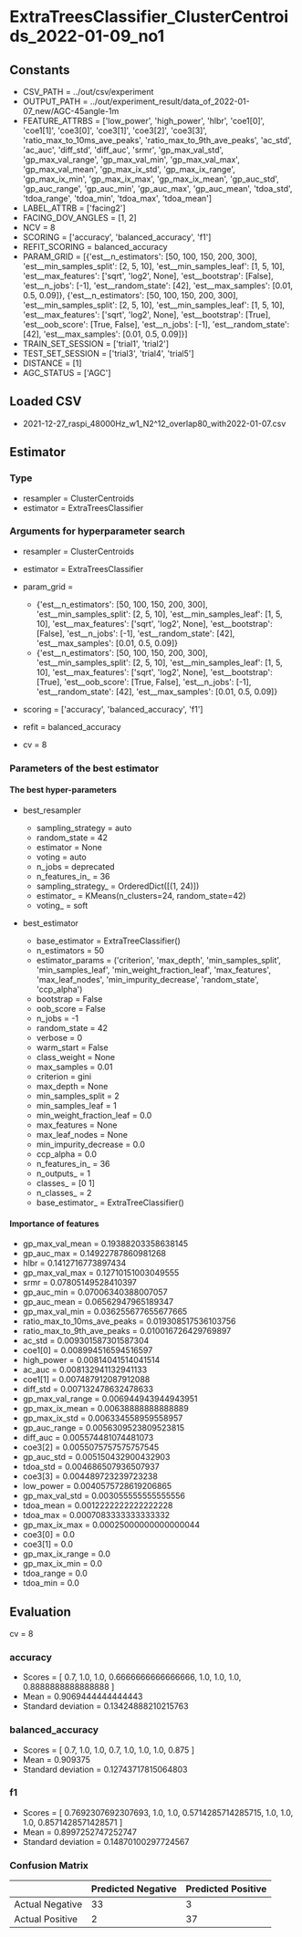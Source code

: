 # ExtraTreesClassifier_ClusterCentroids_2022-01-09_no1
## Constants
- CSV_PATH = ../out/csv/experiment
- OUTPUT_PATH = ../out/experiment_result/data_of_2022-01-07_new/AGC-45angle-1m
- FEATURE_ATTRBS = ['low_power', 'high_power', 'hlbr', 'coe1[0]', 'coe1[1]', 'coe3[0]', 'coe3[1]', 'coe3[2]', 'coe3[3]', 'ratio_max_to_10ms_ave_peaks', 'ratio_max_to_9th_ave_peaks', 'ac_std', 'ac_auc', 'diff_std', 'diff_auc', 'srmr', 'gp_max_val_std', 'gp_max_val_range', 'gp_max_val_min', 'gp_max_val_max', 'gp_max_val_mean', 'gp_max_ix_std', 'gp_max_ix_range', 'gp_max_ix_min', 'gp_max_ix_max', 'gp_max_ix_mean', 'gp_auc_std', 'gp_auc_range', 'gp_auc_min', 'gp_auc_max', 'gp_auc_mean', 'tdoa_std', 'tdoa_range', 'tdoa_min', 'tdoa_max', 'tdoa_mean']
- LABEL_ATTRB = ['facing2']
- FACING_DOV_ANGLES = [1, 2]
- NCV = 8
- SCORING = ['accuracy', 'balanced_accuracy', 'f1']
- REFIT_SCORING = balanced_accuracy
- PARAM_GRID = [{'est__n_estimators': [50, 100, 150, 200, 300], 'est__min_samples_split': [2, 5, 10], 'est__min_samples_leaf': [1, 5, 10], 'est__max_features': ['sqrt', 'log2', None], 'est__bootstrap': [False], 'est__n_jobs': [-1], 'est__random_state': [42], 'est__max_samples': [0.01, 0.5, 0.09]}, {'est__n_estimators': [50, 100, 150, 200, 300], 'est__min_samples_split': [2, 5, 10], 'est__min_samples_leaf': [1, 5, 10], 'est__max_features': ['sqrt', 'log2', None], 'est__bootstrap': [True], 'est__oob_score': [True, False], 'est__n_jobs': [-1], 'est__random_state': [42], 'est__max_samples': [0.01, 0.5, 0.09]}]
- TRAIN_SET_SESSION = ['trial1', 'trial2']
- TEST_SET_SESSION = ['trial3', 'trial4', 'trial5']
- DISTANCE = [1]
- AGC_STATUS = ['AGC']

## Loaded CSV
- 2021-12-27_raspi_48000Hz_w1_N2^12_overlap80_with2022-01-07.csv

## Estimator
### Type
- resampler = ClusterCentroids
- estimator = ExtraTreesClassifier

### Arguments for hyperparameter search
- resampler = ClusterCentroids
- estimator = ExtraTreesClassifier
- param_grid = 
	- {'est__n_estimators': [50, 100, 150, 200, 300], 'est__min_samples_split': [2, 5, 10], 'est__min_samples_leaf': [1, 5, 10], 'est__max_features': ['sqrt', 'log2', None], 'est__bootstrap': [False], 'est__n_jobs': [-1], 'est__random_state': [42], 'est__max_samples': [0.01, 0.5, 0.09]}
	- {'est__n_estimators': [50, 100, 150, 200, 300], 'est__min_samples_split': [2, 5, 10], 'est__min_samples_leaf': [1, 5, 10], 'est__max_features': ['sqrt', 'log2', None], 'est__bootstrap': [True], 'est__oob_score': [True, False], 'est__n_jobs': [-1], 'est__random_state': [42], 'est__max_samples': [0.01, 0.5, 0.09]}

- scoring = ['accuracy', 'balanced_accuracy', 'f1']
- refit = balanced_accuracy
- cv = 8

### Parameters of the best estimator
#### The best hyper-parameters
- best_resampler
	- sampling_strategy = auto
	- random_state = 42
	- estimator = None
	- voting = auto
	- n_jobs = deprecated
	- n_features_in_ = 36
	- sampling_strategy_ = OrderedDict([(1, 24)])
	- estimator_ = KMeans(n_clusters=24, random_state=42)
	- voting_ = soft

- best_estimator
	- base_estimator = ExtraTreeClassifier()
	- n_estimators = 50
	- estimator_params = ('criterion', 'max_depth', 'min_samples_split', 'min_samples_leaf', 'min_weight_fraction_leaf', 'max_features', 'max_leaf_nodes', 'min_impurity_decrease', 'random_state', 'ccp_alpha')
	- bootstrap = False
	- oob_score = False
	- n_jobs = -1
	- random_state = 42
	- verbose = 0
	- warm_start = False
	- class_weight = None
	- max_samples = 0.01
	- criterion = gini
	- max_depth = None
	- min_samples_split = 2
	- min_samples_leaf = 1
	- min_weight_fraction_leaf = 0.0
	- max_features = None
	- max_leaf_nodes = None
	- min_impurity_decrease = 0.0
	- ccp_alpha = 0.0
	- n_features_in_ = 36
	- n_outputs_ = 1
	- classes_ = [0 1]
	- n_classes_ = 2
	- base_estimator_ = ExtraTreeClassifier()

#### Importance of features
- gp_max_val_mean = 0.19388203358638145
- gp_auc_max = 0.14922787860981268
- hlbr = 0.1412716773897434
- gp_max_val_max = 0.12710151003049555
- srmr = 0.07805149528410397
- gp_auc_min = 0.07006340388007057
- gp_auc_mean = 0.06562947965189347
- gp_max_val_min = 0.036255677655677665
- ratio_max_to_10ms_ave_peaks = 0.019308517536103756
- ratio_max_to_9th_ave_peaks = 0.010016726429769897
- ac_std = 0.009301587301587304
- coe1[0] = 0.008994516594516597
- high_power = 0.00814041514041514
- ac_auc = 0.008132941132941133
- coe1[1] = 0.007487912087912088
- diff_std = 0.007132478632478633
- gp_max_val_range = 0.006944943944943951
- gp_max_ix_mean = 0.00638888888888889
- gp_max_ix_std = 0.006334558959558957
- gp_auc_range = 0.0056309523809523815
- diff_auc = 0.005574481074481073
- coe3[2] = 0.0055075757575757545
- gp_auc_std = 0.005150432900432903
- tdoa_std = 0.004686507936507937
- coe3[3] = 0.004489723239723238
- low_power = 0.0040575728619206865
- gp_max_val_std = 0.003055555555555556
- tdoa_mean = 0.0012222222222222228
- tdoa_max = 0.0007083333333333332
- gp_max_ix_max = 0.00025000000000000044
- coe3[0] = 0.0
- coe3[1] = 0.0
- gp_max_ix_range = 0.0
- gp_max_ix_min = 0.0
- tdoa_range = 0.0
- tdoa_min = 0.0

## Evaluation
cv = 8
### accuracy
- Scores = [ 0.7, 1.0, 1.0, 0.6666666666666666, 1.0, 1.0, 1.0, 0.8888888888888888 ]
- Mean = 0.9069444444444443
- Standard deviation = 0.13424888210215763

### balanced_accuracy
- Scores = [ 0.7, 1.0, 1.0, 0.7, 1.0, 1.0, 1.0, 0.875 ]
- Mean = 0.909375
- Standard deviation = 0.12743717815064803

### f1
- Scores = [ 0.7692307692307693, 1.0, 1.0, 0.5714285714285715, 1.0, 1.0, 1.0, 0.8571428571428571 ]
- Mean = 0.8997252747252747
- Standard deviation = 0.14870100297724567

### Confusion Matrix
|  | Predicted Negative | Predicted Positive |
| --- | --- | --- |
| Actual Negative | 33 | 3 |
| Actual Positive | 2 | 37 |

      